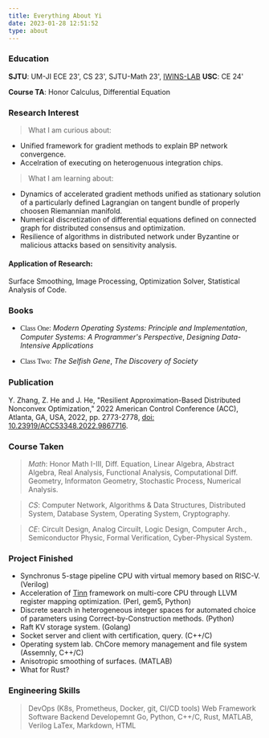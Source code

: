 ```yaml
---
title: Everything About Yi
date: 2023-01-28 12:51:52
type: about
---
```


### Education
**SJTU**: UM-JI ECE 23', CS 23', SJTU-Math 23', [IWINS-LAB](https://iwin-fins.com/)
**USC**: CE 24'

**Course TA**: Honor Calculus, Differential Equation


### Research Interest
> What I am curious about:
- Unified framework for gradient methods to explain BP network convergence.
- Accelration of executing on heterogenuous integration chips.

> What I am learning about:
- Dynamics of accelerated gradient methods unified as stationary solution of a particularly defined Lagrangian on tangent bundle of properly choosen Riemannian manifold.
- Numerical discretization of differential equations defined on connected graph for distributed consensus and optimization.
- Resilience of algorithms in distributed network under Byzantine or malicious attacks based on sensitivity analysis.

#### Application of Research:
Surface Smoothing, Image Processing, Optimization Solver, Statistical Analysis of Code.


### Books 
- <font face="Times New Roman" >Class One</font>: *Modern Operating Systems: Principle and Implementation*, *Computer Systems: A Programmer's Perspective*, *Designing Data-Intensive Applications*

- <font face="Times New Roman" >Class Two</font>: *The Selfish Gene*, *The Discovery of Society*

### Publication
Y. Zhang, Z. He and J. He, "Resilient Approximation-Based Distributed Nonconvex Optimization," 2022 American Control Conference (ACC), Atlanta, GA, USA, 2022, pp. 2773-2778, [doi: 10.23919/ACC53348.2022.9867716](https://iwin-fins.com/wp-content/uploads/2022/03/zhang22acc.pdf).


### Course Taken
> *Math*: Honor Math I-III, Diff. Equation, Linear Algebra, Abstract Algebra, Real Analysis, Functional Analysis, Computational Diff. Geometry, Informaton Geometry, Stochastic Process, Numerical Analysis.

> *CS*: Computer Network, Algorithms & Data Structures, Distributed System, Database System, Operating System, Cryptography.

> *CE*: Circult Design, Analog Circuilt, Logic Design, Computer Arch., Semiconductor Physic, Formal Verification, Cyber-Physical System.

### Project Finished
- Synchronus 5-stage pipeline CPU with virtual memory based on RISC-V. (Verilog)
- Acceleration of [Tinn](https://github.com/glouw/tinn) framework on multi-core CPU through LLVM register mapping optimization. (Perl, gem5, Python)
- Discrete search in heterogeneous integer spaces for automated choice of parameters using Correct-by-Construction methods. (Python)
- Raft KV storage system. (Golang)
- Socket server and client with certification, query. (C++/C)
- Operating system lab. ChCore memory management and file system (Assemnly, C++/C)
- Anisotropic smoothing of surfaces. (MATLAB)
- What for Rust?


### Engineering Skills
> DevOps (K8s, Prometheus, Docker, git, CI/CD tools)
> Web Framework
> Software Backend Developemnt
> Go, Python, C++/C, Rust, MATLAB, Verilog
> LaTex, Markdown, HTML